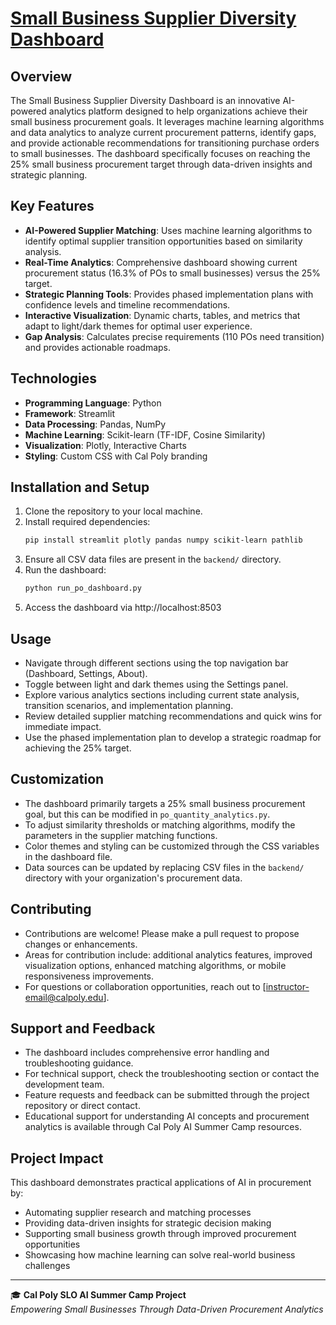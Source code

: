 # [Small Business Supplier Diversity Dashboard](https://linktr.ee/whyoho)

## Overview
The Small Business Supplier Diversity Dashboard is an innovative AI-powered analytics platform designed to help organizations achieve their small business procurement goals. It leverages machine learning algorithms and data analytics to analyze current procurement patterns, identify gaps, and provide actionable recommendations for transitioning purchase orders to small businesses. The dashboard specifically focuses on reaching the 25% small business procurement target through data-driven insights and strategic planning.

## Key Features
- **AI-Powered Supplier Matching**: Uses machine learning algorithms to identify optimal supplier transition opportunities based on similarity analysis.
- **Real-Time Analytics**: Comprehensive dashboard showing current procurement status (16.3% of POs to small businesses) versus the 25% target.
- **Strategic Planning Tools**: Provides phased implementation plans with confidence levels and timeline recommendations.
- **Interactive Visualization**: Dynamic charts, tables, and metrics that adapt to light/dark themes for optimal user experience.
- **Gap Analysis**: Calculates precise requirements (110 POs need transition) and provides actionable roadmaps.

## Technologies
- **Programming Language**: Python
- **Framework**: Streamlit
- **Data Processing**: Pandas, NumPy
- **Machine Learning**: Scikit-learn (TF-IDF, Cosine Similarity)
- **Visualization**: Plotly, Interactive Charts
- **Styling**: Custom CSS with Cal Poly branding

## Installation and Setup
1. Clone the repository to your local machine.
2. Install required dependencies:
   ```bash
   pip install streamlit plotly pandas numpy scikit-learn pathlib
   ```
3. Ensure all CSV data files are present in the `backend/` directory.
4. Run the dashboard:
   ```bash
   python run_po_dashboard.py
   ```
5. Access the dashboard via http://localhost:8503

## Usage
- Navigate through different sections using the top navigation bar (Dashboard, Settings, About).
- Toggle between light and dark themes using the Settings panel.
- Explore various analytics sections including current state analysis, transition scenarios, and implementation planning.
- Review detailed supplier matching recommendations and quick wins for immediate impact.
- Use the phased implementation plan to develop a strategic roadmap for achieving the 25% target.

## Customization
- The dashboard primarily targets a 25% small business procurement goal, but this can be modified in `po_quantity_analytics.py`.
- To adjust similarity thresholds or matching algorithms, modify the parameters in the supplier matching functions.
- Color themes and styling can be customized through the CSS variables in the dashboard file.
- Data sources can be updated by replacing CSV files in the `backend/` directory with your organization's procurement data.

## Contributing
- Contributions are welcome! Please make a pull request to propose changes or enhancements.
- Areas for contribution include: additional analytics features, improved visualization options, enhanced matching algorithms, or mobile responsiveness improvements.
- For questions or collaboration opportunities, reach out to [instructor-email@calpoly.edu].

## Support and Feedback
- The dashboard includes comprehensive error handling and troubleshooting guidance.
- For technical support, check the troubleshooting section or contact the development team.
- Feature requests and feedback can be submitted through the project repository or direct contact.
- Educational support for understanding AI concepts and procurement analytics is available through Cal Poly AI Summer Camp resources.

## Project Impact
This dashboard demonstrates practical applications of AI in procurement by:
- Automating supplier research and matching processes
- Providing data-driven insights for strategic decision making
- Supporting small business growth through improved procurement opportunities
- Showcasing how machine learning can solve real-world business challenges

---

🎓 **Cal Poly SLO AI Summer Camp Project**  
*Empowering Small Businesses Through Data-Driven Procurement Analytics*

